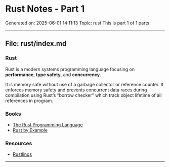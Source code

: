 # Rust Notes - Part 1
Generated on: 2025-06-01 14:11:13
Topic: rust
This is part 1 of 1 parts

---

## File: rust/index.md



### Rust

Rust is a modern systems programming language focusing on **performance**, **type safety**, and **concurrency**. 

It is memory safe without use of a garbage collector or reference counter. It enforces memory safety and prevents concurrent data races during compilation using Rust’s “borrow checker” which track object lifetime of all references in program.

### Books

- [The Rust Programming Language](https://doc.rust-lang.org/book/)
- [Rust by Example](https://doc.rust-lang.org/stable/rust-by-example/)

### Resources

- [Rustlings](https://github.com/rust-lang/rustlings/)


---


